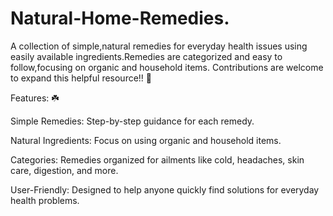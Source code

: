 # Natural-Home-Remedies.
A collection of simple,natural remedies for everyday health issues using easily available ingredients.Remedies are categorized and easy to follow,focusing on organic and household items. Contributions are welcome to expand this helpful resource!! 🌱
<br> 


Features: ☘️
<br> 

Simple Remedies: Step-by-step guidance for each remedy.
<br> 

Natural Ingredients: Focus on using organic and household items.
<br> 

Categories: Remedies organized for ailments like cold, headaches, skin care, digestion, and more.
<br>

User-Friendly: Designed to help anyone quickly find solutions for everyday health problems.
